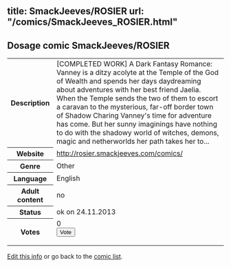 title: SmackJeeves/ROSIER
url: "/comics/SmackJeeves_ROSIER.html"
---
Dosage comic SmackJeeves/ROSIER
-----------------------------------------

<p id="msg"></p>
<script type="text/javascript">
if (window.location.search === '?edit_info_mail=sent_ok') {
  var elem = document.getElementById("msg");
  elem.innerHTML = 'Edited information sucessfully sent for review, which is usually done daily. Thanks!';
  elem.className = 'ok';
}
</script>
<table class="comicinfo">
<tr>
<th>Description</th><td>[COMPLETED WORK] A Dark Fantasy Romance: Vanney is a ditzy acolyte at the Temple of the God of Wealth and spends her days daydreaming about adventures with her best friend Jaelia. When the Temple sends the two of them to escort a caravan to the mysterious, far-off border town of Shadow Charing Vanney's time for adventure has come. But her sunny imaginings have nothing to do with the shadowy world of witches, demons, magic and netherworlds her path takes her to...</td>
</tr>
<tr>
<th>Website</th><td><a href="http://rosier.smackjeeves.com/comics/">http://rosier.smackjeeves.com/comics/</a></td>
</tr>
<tr>
<th>Genre</th><td>Other</td>
</tr>
<tr>
<th>Language</th><td>English</td>
</tr>
<tr>
<th>Adult content</th><td>no</td>
</tr>
<tr>
<th>Status</th><td>ok on 24.11.2013</td>
</tr>
<tr>
<th>Votes</th><td>0
<form action="http://gaecounter.appspot.com/count/" method="POST">
<input name="name" type="hidden" value="SmackJeeves_ROSIER"/>
<input name="uid" type="hidden" id="voteuid" value=""/>
<input type="submit" value="Vote"/>
</form>
</td>
</tr>
</table>
<script type="text/javascript">
var ua = navigator.userAgent;
document.getElementById("voteuid").value = ua.replace(/[^a-zA-Z0-9\._:]/g , "_");;
</script>

[Edit this info](SmackJeeves_ROSIER_edit.html) or go back to the [comic list](../comic-index.html).
